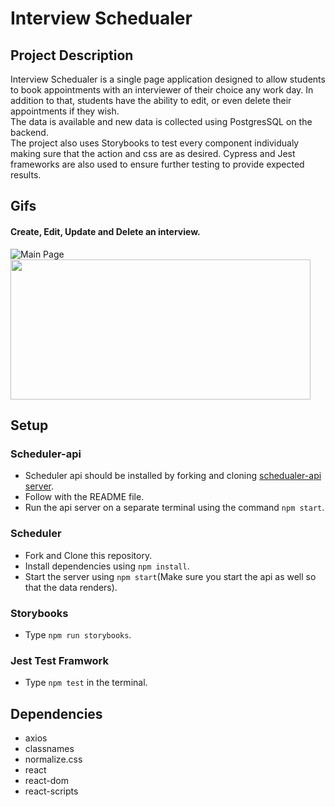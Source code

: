 # Interview Schedualer

## Project Description

Interview Schedualer is a single page application designed to allow students to book appointments with an interviewer of their choice any work day.
In addition to that, students have the ability to edit, or even delete their appointments if they wish.<br />
The data is available and new data is collected using PostgresSQL on the backend.<br />
The project also uses Storybooks to test every component individualy making sure that the action and css are as desired.
Cypress and Jest frameworks are also used to ensure further testing to provide expected results.

## Gifs

#### Create, Edit, Update and Delete an interview.

![Main Page](https://media4.giphy.com/media/Ri8OoIqQWyjsAGpMEk/giphy.gif)
<img src="https://media4.giphy.com/media/Ri8OoIqQWyjsAGpMEk/giphy.gif" width="480" height="224"></img>

## Setup

### Scheduler-api

- Scheduler api should be installed by forking and cloning [schedualer-api server](https://github.com/lighthouse-labs/scheduler-api).
- Follow with the README file.
- Run the api server on a separate terminal using the command `npm start`.

### Scheduler

- Fork and Clone this repository.
- Install dependencies using `npm install`.
- Start the server using `npm start`(Make sure you start the api as well so that the data renders).

### Storybooks

- Type `npm run storybooks`.

### Jest Test Framwork

- Type `npm test` in the terminal.

## Dependencies

- axios
- classnames
- normalize.css
- react
- react-dom
- react-scripts
